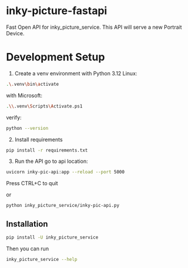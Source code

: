 # inky-picture-fastapi
 Fast Open API for inky_picture_service.
 This API will serve a new Portrait Device.


# Development Setup
1. Create a venv environment with Python 3.12
Linux:
```bash
.\.venv\bin\activate
```
with Microsoft:
```bash
.\\.venv\Scripts\Activate.ps1
```
verify:
```bash
python --version
```
2. Install requirements
```bash
pip install -r requirements.txt
```
3. Run the API
go to api location:
```bash
uvicorn inky-pic-api:app --reload --port 5000
```
Press CTRL+C to quit

or 
```bash
python inky_picture_service/inky-pic-api.py
```

## Installation

```bash
pip install -U inky_picture_service
```

Then you can run

```bash
inky_picture_service --help
```
